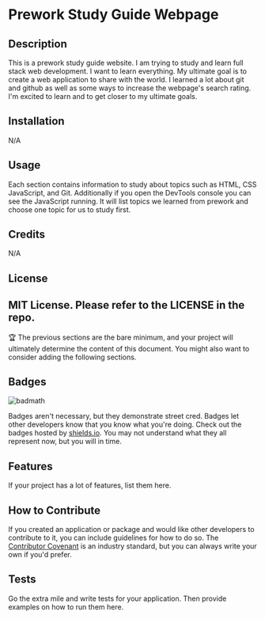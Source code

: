 # Prework Study Guide Webpage

## Description

This is a prework study guide website.  I am trying to study and learn full stack web development. I want to learn everything.  My ultimate goal is to create a web application to share with the world.  I learned a lot about git and github as well as some ways to increase the webpage's search rating. I'm excited to learn and to get closer to my ultimate goals.
## Installation

N/A
## Usage

Each section contains information to study about topics such as HTML, CSS JavaScript, and Git.  Additionally if you open the DevTools console you can see the JavaScript running.  It will list topics we learned from prework and choose one topic for us to study first.
## Credits

N/A
## License

MIT License. Please refer to the LICENSE in the repo.
---

🏆 The previous sections are the bare minimum, and your project will ultimately determine the content of this document. You might also want to consider adding the following sections.

## Badges

![badmath](https://img.shields.io/github/languages/top/nielsenjared/badmath)

Badges aren't necessary, but they demonstrate street cred. Badges let other developers know that you know what you're doing. Check out the badges hosted by [shields.io](https://shields.io/). You may not understand what they all represent now, but you will in time.

## Features

If your project has a lot of features, list them here.

## How to Contribute

If you created an application or package and would like other developers to contribute to it, you can include guidelines for how to do so. The [Contributor Covenant](https://www.contributor-covenant.org/) is an industry standard, but you can always write your own if you'd prefer.

## Tests

Go the extra mile and write tests for your application. Then provide examples on how to run them here.
